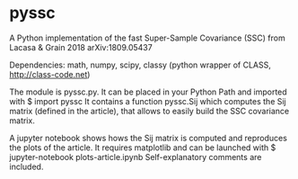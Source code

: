 # pyssc
A Python implementation of the fast Super-Sample Covariance (SSC) from Lacasa & Grain 2018 arXiv:1809.05437

Dependencies: math, numpy, scipy, classy (python wrapper of CLASS, http://class-code.net)

The module is pyssc.py.
It can be placed in your Python Path and imported with
$ import pyssc
It contains a function pyssc.Sij which computes the Sij matrix (defined in the article), that allows to easily build the SSC covariance matrix.

A jupyter notebook shows hows the Sij matrix is computed and reproduces the plots of the article. It requires matplotlib and can be launched with 
$ jupyter-notebook plots-article.ipynb
Self-explanatory comments are included.
